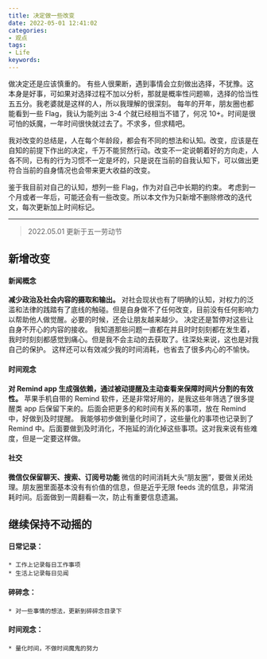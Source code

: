 ```yaml
---
title: 决定做一些改变
date: 2022-05-01 12:41:02 
categories:
- 观点
tags:
- Life
keywords:
---
```


做决定还是应该慎重的。
有些人很果断，遇到事情会立刻做出选择，不犹豫。这本身是好事，可如果对选择过程不加以分析，那就是概率性问题嘛，选择的恰当性五五分。我老婆就是这样的人，所以我理解的很深刻。
每年的开年，朋友圈也都能看到一些 Flag，我认为能列出 3-4 个就已经相当不错了，何况 10+。时间是很可怕的妖魔，一年时间很快就过去了。不求多，但求精吧。

我对改变的总结是，人在每个年龄段，都会有不同的想法和认知。改变，应该是在自知的前提下作出的决定，千万不能贸然行动。改变不一定说朝着好的方向走，人各不同，已有的行为习惯不一定是坏的，只是说在当前的自我认知下，可以做出更符合当前的自身情况也会带来更大收益的改变。

鉴于我目前对自己的认知，想列一些 Flag，作为对自己中长期的约束。
考虑到一个月或者一年后，可能还会有一些改变。所以本文作为只新增不删除修改的迭代文，每次更新加上时间标记。

<!-- more -->

-------

> 2022.05.01 更新于五一劳动节

## 新增改变

#### 新闻概念
**减少政治及社会内容的摄取和输出。**
对社会现状也有了明确的认知，对权力的泛滥和法律的践踏有了底线的触碰。但是自身做不了任何改变，目前没有任何影响力以帮助他人做觉醒。必要的时候，还会让朋友越来越少。
决定还是暂停对这些让自身不开心的内容的接收。
我知道那些问题一直都在并且时时刻刻都在发生着，我时时刻刻都感觉到痛心。但是我不会主动的去获取了。往深处来说，这也是对我自己的保护。
这样还可以有效减少我的时间消耗，也省去了很多内心的不愉快。

#### 时间观念
**对 Remind app 生成强依赖，通过被动提醒及主动查看来保障时间片分割的有效性。**
苹果手机自带的 Remind 软件，还是非常好用的，是我这些年筛选了很多提醒类 app 后保留下来的。后面会把更多的和时间有关系的事项，放在 Remind 中，好做到及时提醒。
我能够初步做到量化时间了，这些量化的事项也记录到了 Remind 中。后面要做到及时消化，不拖延的消化掉这些事项。这对我来说有些难度，但是一定要这样做。

#### 社交
**微信仅保留聊天、搜索、订阅号功能**
微信的时间消耗大头“朋友圈”，要做关闭处理。朋友圈里面基本没有有价值的信息，但是近乎无限 feeds 流的信息，非常消耗时间。后面做到一周翻看一次，防止有重要信息遗漏。

## 继续保持不动摇的

#### 日常记录：
	* 工作上记录每日工作事项
	* 生活上记录每日见闻

#### 碎碎念：
	* 对一些事情的想法，更新到碎碎念目录下

#### 时间观念：
	* 量化时间，不做时间魔鬼的努力
